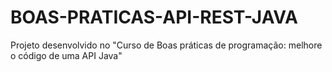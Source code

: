 # BOAS-PRATICAS-API-REST-JAVA

Projeto desenvolvido no "Curso de Boas práticas de programação: melhore o código de uma API Java"